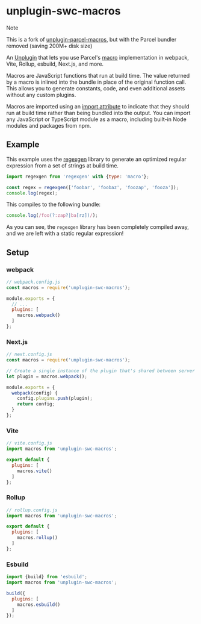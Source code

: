 # unplugin-swc-macros

> [!NOTE]
> This is a fork of [unplugin-parcel-macros](https://github.com/devongovett/unplugin-parcel-macros), but with the Parcel bundler removed (saving 200M+ disk size)

An [Unplugin](https://unplugin.vercel.app) that lets you use Parcel's [macro](https://parceljs.org/features/macros/) implementation in webpack, Vite, Rollup, esbuild, Next.js, and more.

Macros are JavaScript functions that run at build time. The value returned by a macro is inlined into the bundle in place of the original function call. This allows you to generate constants, code, and even additional assets without any custom plugins.

Macros are imported using an [import attribute](https://github.com/tc39/proposal-import-attributes) to indicate that they should run at build time rather than being bundled into the output. You can import any JavaScript or TypeScript module as a macro, including built-in Node modules and packages from npm.

## Example

This example uses the [regexgen](https://github.com/devongovett/regexgen) library to generate an optimized regular expression from a set of strings at build time.

```js
import regexgen from 'regexgen' with {type: 'macro'};

const regex = regexgen(['foobar', 'foobaz', 'foozap', 'fooza']);
console.log(regex);
```

This compiles to the following bundle:

```js
console.log(/foo(?:zap?|ba[rz])/);
```

As you can see, the `regexgen` library has been completely compiled away, and we are left with a static regular expression!

## Setup

### webpack

```js
// webpack.config.js
const macros = require('unplugin-swc-macros');

module.exports = {
  // ...
  plugins: [
    macros.webpack()
  ]
};
```

### Next.js

```js
// next.config.js
const macros = require('unplugin-swc-macros');

// Create a single instance of the plugin that's shared between server and client builds.
let plugin = macros.webpack();

module.exports = {
  webpack(config) {
    config.plugins.push(plugin);
    return config;
  }
};
```

### Vite

```js
// vite.config.js
import macros from 'unplugin-swc-macros';

export default {
  plugins: [
    macros.vite()
  ]
};
```

### Rollup

```js
// rollup.config.js
import macros from 'unplugin-swc-macros';

export default {
  plugins: [
    macros.rollup()
  ]
};
```

### Esbuild

```js
import {build} from 'esbuild';
import macros from 'unplugin-swc-macros';

build({
  plugins: [
    macros.esbuild()
  ]
});
```
